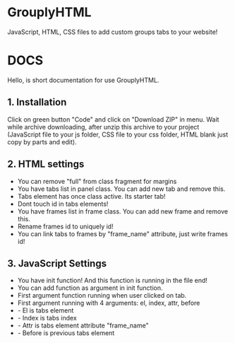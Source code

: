 # GrouplyHTML
JavaScript, HTML, CSS files to add custom groups tabs to your website!

<h1><b>DOCS</b></h1>
Hello, is short documentation for use GrouplyHTML.
<h2>1. Installation</h2>
Click on green button "Code" and click on "Download ZIP" in menu. Wait while archive downloading, after unzip this archive to your project (JavaScript file to your js folder, CSS file to your css folder, HTML blank just copy by parts and edit).
<h2>2. HTML settings</h2>
<ul>
  <li>You can remove "full" from class fragment for margins</li>
  <li>You have tabs list in panel class. You can add new tab and remove this.</li>
  <li>Tabs element has once class active. Its starter tab!</li>
  <li>Dont touch id in tabs elements!</li>
  <li>You have frames list in frame class. You can add new frame and remove this.</li>
  <li>Rename frames id to uniquely id!</li>
  <li>You can link tabs to frames by "frame_name" attribute, just write frames id!</li>
</ul>
<h2>3. JavaScript Settings</h2>
<ul>
  <li>You have init function! And this function is running in the file end!</li>
  <li>You can add function as argument in init function.</li>
  <li>First argument function running when user clicked on tab.</li>
  <li>First argument running with 4 arguments: el, index, attr, before</li>
  <li>- El is tabs element</li>
  <li>- Index is tabs index</li>
  <li>- Attr is tabs element attribute "frame_name"</li>
  <li>- Before is previous tabs element</li>
</ul>
